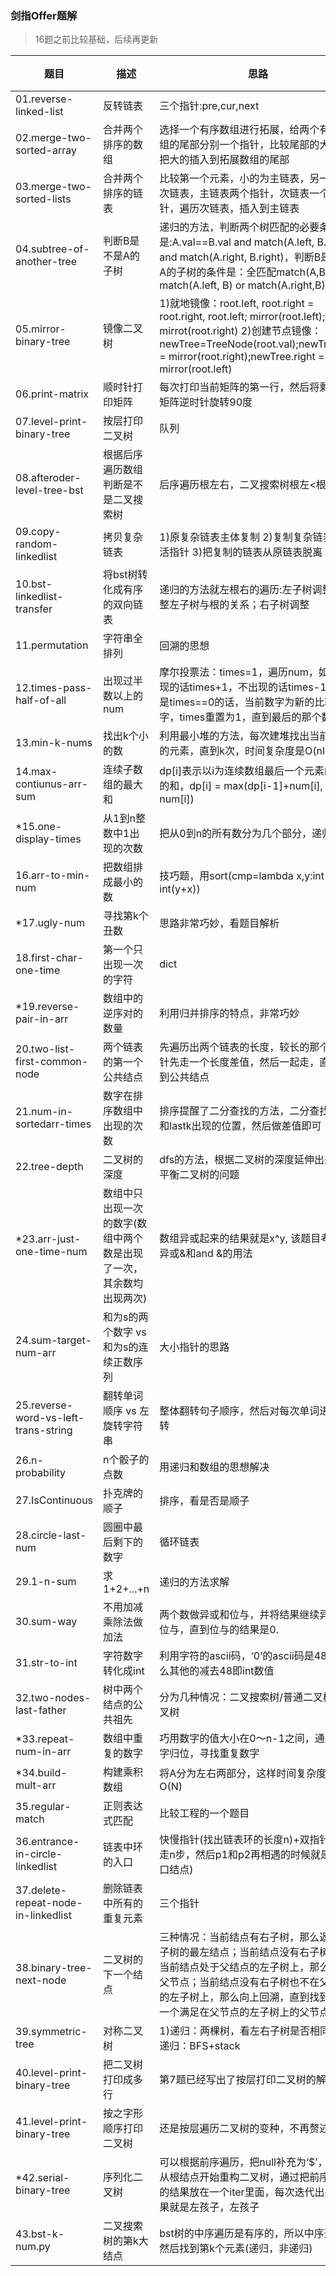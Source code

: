 ### 剑指Offer题解

> 16题之前比较基础，后续再更新


|  题目   | 描述  | 思路 | 解题时间 |
|  ----  | ----  | ---- | ---- |
| 01.reverse-linked-list  | 反转链表|三个指针:pre,cur,next | 2020-1-31 |
| 02.merge-two-sorted-array  | 合并两个排序的数组|选择一个有序数组进行拓展，给两个有序数组的尾部分别一个指针，比较尾部的大小，把大的插入到拓展数组的尾部| 2020-1-31 |
|03.merge-two-sorted-lists|合并两个排序的链表|比较第一个元素，小的为主链表，另一个为次链表，主链表两个指针，次链表一个指针，遍历次链表，插入到主链表| 2020-1-31 |
|04.subtree-of-another-tree|判断B是不是A的子树|递归的方法，判断两个树匹配的必要条件是:A.val==B.val and match(A.left, B.left) and match(A.right, B.right)，判断B是不是A的子树的条件是：全匹配match(A,B) or match(A.left, B) or match(A.right,B)|2020-1-31 |
|05.mirror-binary-tree|镜像二叉树|1)就地镜像：root.left, root.right = root.right, root.left; mirror(root.left); mirrot(root.right)  2)创建节点镜像：newTree=TreeNode(root.val);newTree.left = mirror(root.right);newTree.right = mirror(root.left)|2020-1-31 |
|06.print-matrix|顺时针打印矩阵|每次打印当前矩阵的第一行，然后将剩余的矩阵逆时针旋转90度|2020-1-31 |
|07.level-print-binary-tree|按层打印二叉树|队列|2020-1-31 |
|08.afteroder-level-tree-bst|根据后序遍历数组判断是不是二叉搜索树|后序遍历根左右，二叉搜索树根左<根<根右|2020-1-31 |
|09.copy-random-linkedlist|拷贝复杂链表|1)原复杂链表主体复制 2)复制复杂链表的灵活指针 3)把复制的链表从原链表脱离|2020-2-2|
|10.bst-linkedlist-transfer|将bst树转化成有序的双向链表|递归的方法就左根右的遍历:左子树调整；调整左子树与根的关系；右子树调整|2020-2-2|
|11.permutation|字符串全排列|回溯的思想|2020-2-2|
|12.times-pass-half-of-all|出现过半数以上的num|摩尔投票法：times=1，遍历num，如果出现的话times+1，不出现的话times-1，如果是times==0的话，当前数字为新的比较数字，times重置为1，直到最后的那个数字|2020-2-2|
|13.min-k-nums|找出k个小的数|利用最小堆的方法，每次建堆找出当前最小的元素，直到k次，时间复杂度是O(nlogk)|2020-2-4|
|14.max-contiunus-arr-sum|连续子数组的最大和|dp[i]表示以i为连续数组最后一个元素的最大的和，dp[i] = max(dp[i-1]+num[i], num[i])|2020-2-4|
|\*15.one-display-times|从1到n整数中1出现的次数|把从0到n的所有数分为几个部分，递归求解|2020-2-4|
|16.arr-to-min-num|把数组排成最小的数|技巧题，用sort(cmp=lambda x,y:int(x+y)-int(y+x))|2020-2-4|
|\*17.ugly-num|寻找第k个丑数|思路非常巧妙，看题目解析|2020-2-4|
|18.first-char-one-time|第一个只出现一次的字符|dict|2020-2-4|
|\*19.reverse-pair-in-arr|数组中的逆序对的数量|利用归并排序的特点，非常巧妙|2020-2-5|
|20.two-list-first-common-node|两个链表的第一个公共结点|先遍历出两个链表的长度，较长的那个头指针先走一个长度差值，然后一起走，直到遇到公共结点|2020-2-5|
|21.num-in-sortedarr-times|数字在排序数组中出现的次数|排序提醒了二分查找的方法，二分查找firstk和lastk出现的位置，然后做差值即可|2020-2-5|
|22.tree-depth|二叉树的深度|dfs的方法，根据二叉树的深度延伸出来判断平衡二叉树的问题|2020-2-5|
|\*23.arr-just-one-time-num|数组中只出现一次的数字(数组中两个数是出现了一次，其余数均出现两次)|数组异或起来的结果就是x^y, 该题目考察了异或&和and &的用法|2020-2-5|
|24.sum-target-num-arr|和为s的两个数字 vs 和为s的连续正数序列|大小指针的思路|2020-2-5|
|25.reverse-word-vs-left-trans-string|翻转单词顺序 vs 左旋转字符串|整体翻转句子顺序，然后对每次单词进行翻转|2020-2-5|
|26.n-probability|n个骰子的点数|用递归和数组的思想解决|2020-2-6|
|27.IsContinuous|扑克牌的顺子|排序，看是否是顺子|2020-2-6|
|28.circle-last-num|圆圈中最后剩下的数字|循环链表|2020-2-6|
|29.1-n-sum|求1+2+...+n|递归的方法求解|2020-2-6|
|30.sum-way|不用加减乘除法做加法|两个数做异或和位与，并将结果继续异或和位与，直到位与的结果是0.|2020-2-6|
|31.str-to-int|字符数字转化成int|利用字符的ascii码，‘0’的ascii码是48，那么其他的减去48即int数值|2020-2-6|
|32.two-nodes-last-father|树中两个结点的公共祖先|分为几种情况：二叉搜索树/普通二叉树/多叉树|2020-2-7|
|\*33.repeat-num-in-arr|数组中重复的数字|巧用数字的值大小在0～n-1之间，通过将数字归位，寻找重复数字|2020-2-7|
|\*34.build-mult-arr|构建乘积数组|将A分为左右两部分，这样时间复杂度是O(N)|2020-2-7|
|35.regular-match|正则表达式匹配|比较工程的一个题目|2020-2-7|
|36.entrance-in-circle-linkedlist|链表中环的入口|快慢指针(找出链表环的长度n)+双指针(p1先走n步，然后p1和p2再相遇的时候就是环入口结点)|2020-2-9|
|37.delete-repeat-node-in-linkedlist|删除链表中所有的重复元素|三个指针|2020-2-9|
|38.binary-tree-next-node|二叉树的下一个结点|三种情况：当前结点有右子树，那么返回右子树的最左结点；当前结点没有右子树，且当前结点处于父结点的左子树上，那么返回父节点；当前结点没有右子树也不在父节点的左子树上，那么向上回溯，直到找到这么一个满足在父节点的左子树上的父节点。|2020-2-9|
|39.symmetric-tree|对称二叉树|1)递归：两棵树，看左右子树是否相同 2)非递归：BFS+stack|2020-2-9|
|40.level-print-binary-tree|把二叉树打印成多行|第7题已经写出了按层打印二叉树的解法|2020-2-9|
|41.level-print-binary-tree|按之字形顺序打印二叉树|还是按层遍历二叉树的变种，不再赘述|2020-2-9|
|\*42.serial-binary-tree|序列化二叉树|可以根据前序遍历，把null补充为‘$’，然后从根结点开始重构二叉树，通过把前序遍历的结果放在一个iter里面，每次迭代出来的结果就是左孩子，左孩子|2020-2-10|
|43.bst-k-num.py|二叉搜索树的第k大结点|bst树的中序遍历是有序的，所以中序遍历，然后找到第k个元素(递归，非递归)|2020-2-9|
